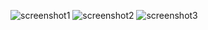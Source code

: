![screenshot1](https://github.com/user-attachments/assets/42746324-4e01-42a9-992b-f54296e5eb97)
![screenshot2](https://github.com/user-attachments/assets/9b221321-c926-4a26-99cd-25f0cd1c41e2)
![screenshot3](https://github.com/user-attachments/assets/3c64e396-3f77-4ee2-930d-3418cd81e702)
